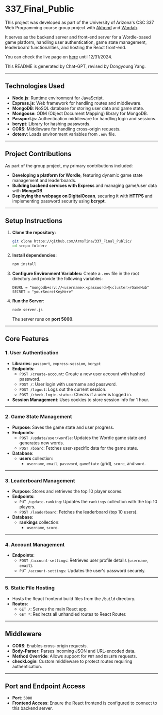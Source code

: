 # 337_Final_Public

This project was developed as part of the University of Arizona's CSC 337 Web Programming course group project with [Akhond](https://github.com/akhondsaif7) and [Wardah](https://github.com/wardahali7).

It serves as the backend server and front-end server for a Wordle-based game platform, handling user authentication, game state management, leaderboard functionalities, and hosting the React front-end.

You can check the live page on [here](https://csc337final.duckdns.org/) until 12/31/2024.

This README is generated by Chat-GPT, revised by Dongyoung Yang.

---

## **Technologies Used**

- **Node.js**: Runtime environment for JavaScript.
- **Express.js**: Web framework for handling routes and middleware.
- **MongoDB**: NoSQL database for storing user data and game state.
- **Mongoose**: ODM (Object Document Mapping) library for MongoDB.
- **Passport.js**: Authentication middleware for handling login and sessions.
- **bcrypt**: Library for hashing passwords.
- **CORS**: Middleware for handling cross-origin requests.
- **dotenv**: Loads environment variables from `.env` file.

---

## **Project Contributions**

As part of the group project, my primary contributions included:

- **Developing a platform for Wordle**, featuring dynamic game state management and leaderboards.
- **Building backend services with Express** and managing game/user data with **MongoDB**.
- **Deploying the webpage on DigitalOcean**, securing it with **HTTPS** and implementing password security using **bcrypt**.

---

## **Setup Instructions**

1. **Clone the repository:**
   ```bash
   git clone https://github.com/ArmsTina/337_Final_Public/
   cd <repo-folder>
   ```

2. **Install dependencies:**
   ```bash
   npm install
   ```

3. **Configure Environment Variables:**
   Create a `.env` file in the root directory and provide the following variables:
   ```env
   DBURL = "mongodb+srv://<username>:<password>@<cluster>/GameHub"
   SECRET = "yourSecretKeyHere"
   ```

4. **Run the Server:**
   ```bash
   node server.js
   ```
   The server runs on **port 5000**.

---

## **Core Features**

### **1. User Authentication**

- **Libraries**: `passport`, `express-session`, `bcrypt`
- **Endpoints**:
  - `POST /create-account`: Create a new user account with hashed password.
  - `POST /`: User login with username and password.
  - `POST /logout`: Logs out the current session.
  - `POST /check-login-status`: Checks if a user is logged in.
- **Session Management**: Uses cookies to store session info for 1 hour.

---

### **2. Game State Management**

- **Purpose**: Saves the game state and user progress.
- **Endpoints**:
  - `POST /update/user/wordle`: Updates the Wordle game state and generates new words.
  - `POST /board`: Fetches user-specific data for the game state.
- **Database**:
  - **users** collection:
    - `username`, `email`, `password`, `gameState` (grid), `score`, and `word`.

---

### **3. Leaderboard Management**

- **Purpose**: Stores and retrieves the top 10 player scores.
- **Endpoints**:
  - `PUT /update-ranking`: Updates the `rankings` collection with the top 10 players.
  - `POST /leaderboard`: Fetches the leaderboard (top 10 users).
- **Database**:
  - **rankings** collection:
    - `username`, `score`.

---

### **4. Account Management**

- **Endpoints**:
  - `POST /account-settings`: Retrieves user profile details (`username`, `email`).
  - `PUT /account-settings`: Updates the user's password securely.

---

### **5. Static File Hosting**

- Hosts the React frontend build files from the `/build` directory.
- **Routes**:
  - `GET /`: Serves the main React app.
  - `GET *`: Redirects all unhandled routes to React Router.

---

## **Middleware**

- **CORS**: Enables cross-origin requests.
- **Body-Parser**: Parses incoming JSON and URL-encoded data.
- **Method Override**: Allows support for `PUT` and `DELETE` requests.
- **checkLogin**: Custom middleware to protect routes requiring authentication.

---

## **Port and Endpoint Access**

- **Port**: `5000`
- **Frontend Access**: Ensure the React frontend is configured to connect to this backend server.

